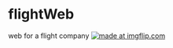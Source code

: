 # flightWeb
web for a flight company
<a href="https://imgflip.com/gif/3by85e"><img src="https://i.imgflip.com/3by85e.gif" title="made at imgflip.com"/></a>
